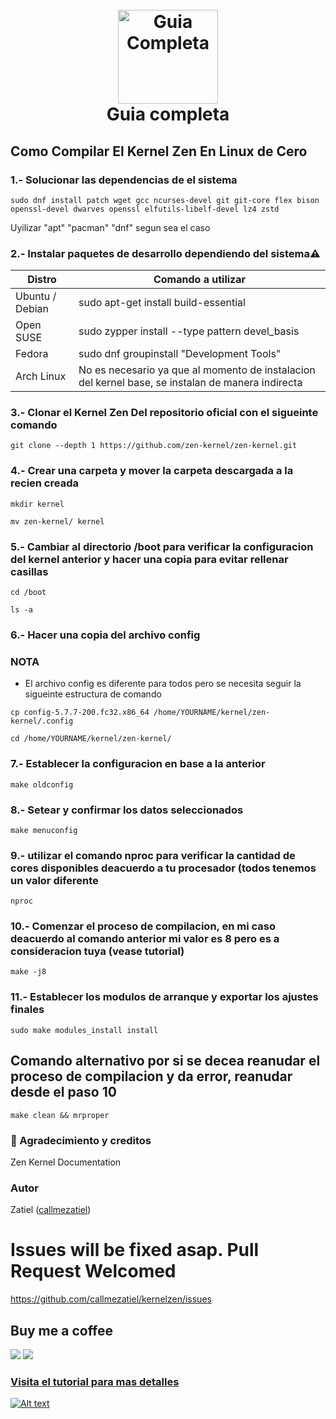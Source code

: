 <h1 align="center">
  <br>
  <a href="https://github.com/callmezatiel"><img src="https://i.postimg.cc/qMmnw0b4/zenk.png" width=160 height=150 alt="Guia Completa"></a>
  <br>
  Guia completa
  <br>
</h1>

## Como Compilar El Kernel Zen En Linux de Cero

### 1.- Solucionar las dependencias de el sistema
```
sudo dnf install patch wget gcc ncurses-devel git git-core flex bison openssl-devel dwarves openssl elfutils-libelf-devel lz4 zstd
```
Uyilizar "apt" "pacman" "dnf" segun sea el caso

### 2.- Instalar paquetes de desarrollo dependiendo del sistema⚠️

| Distro| Comando a utilizar |
| ------ | ------ |
| Ubuntu / Debian | sudo apt-get install build-essential |
| Open SUSE |  sudo zypper install --type pattern devel_basis |
|Fedora|sudo dnf groupinstall "Development Tools"|
|Arch Linux | No es necesario ya que al momento de instalacion del kernel base, se instalan de manera indirecta|



### 3.- Clonar el Kernel Zen Del repositorio oficial con el sigueinte comando
```
git clone --depth 1 https://github.com/zen-kernel/zen-kernel.git 
```
### 4.- Crear una carpeta y mover la carpeta descargada a la recien creada 
```
mkdir kernel
```
```
mv zen-kernel/ kernel
```
### 5.- Cambiar al directorio /boot para verificar la configuracion del kernel anterior y hacer una copia para evitar rellenar casillas
```
cd /boot
```
```
ls -a
```
### 6.- Hacer una copia del archivo config

### NOTA
* El archivo config es diferente para todos pero se necesita seguir la sigueinte estructura de comando

```
cp config-5.7.7-200.fc32.x86_64 /home/YOURNAME/kernel/zen-kernel/.config
```
```
cd /home/YOURNAME/kernel/zen-kernel/
```
### 7.- Establecer la configuracion en base a la anterior 
```
make oldconfig
```
### 8.- Setear y confirmar los datos seleccionados
```
make menuconfig
```
### 9.- utilizar el comando nproc para verificar la cantidad de cores disponibles deacuerdo a tu procesador (todos tenemos un valor diferente
```
nproc 
```
### 10.- Comenzar el proceso de compilacion, en mi caso deacuerdo al comando anterior mi valor es 8 pero es a consideracion tuya (vease tutorial)
```
make -j8
```
### 11.- Establecer los modulos de arranque y exportar los ajustes finales
```
sudo make modules_install install
```
## Comando alternativo por si se decea reanudar el proceso de compilacion y da error, reanudar desde el paso 10   
```
make clean && mrproper
```
###  💙 Agradecimiento y creditos
Zen Kernel Documentation

### Autor
Zatiel ([callmezatiel](https://github.com/callmezatiel))

# Issues will be fixed asap. Pull Request Welcomed
https://github.com/callmezatiel/kernelzen/issues

## Buy me a coffee
<a href="https://www.paypal.me/zatiel"><img src="https://img.shields.io/badge/don-paypal-blue"></a> <a href="https://www.patreon.com/zatiel"><img src="https://img.shields.io/badge/don-patreon-ff69b4">

### Visita el tutorial para mas detalles
[![Alt text](https://i.postimg.cc/xTJkYHjN/zen.png)](https://www.youtube.com/watch?v=6ZYu_lNvLUo)

